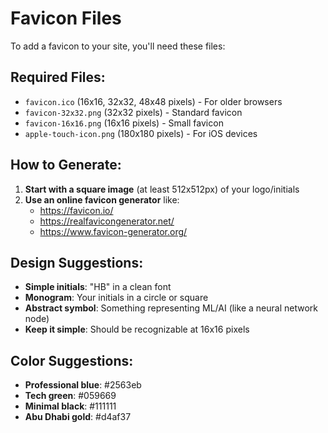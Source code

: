 # Favicon Files
To add a favicon to your site, you'll need these files:

## Required Files:
- `favicon.ico` (16x16, 32x32, 48x48 pixels) - For older browsers
- `favicon-32x32.png` (32x32 pixels) - Standard favicon
- `favicon-16x16.png` (16x16 pixels) - Small favicon
- `apple-touch-icon.png` (180x180 pixels) - For iOS devices

## How to Generate:
1. **Start with a square image** (at least 512x512px) of your logo/initials
2. **Use an online favicon generator** like:
   - https://favicon.io/
   - https://realfavicongenerator.net/
   - https://www.favicon-generator.org/

## Design Suggestions:
- **Simple initials**: "HB" in a clean font
- **Monogram**: Your initials in a circle or square
- **Abstract symbol**: Something representing ML/AI (like a neural network node)
- **Keep it simple**: Should be recognizable at 16x16 pixels

## Color Suggestions:
- **Professional blue**: #2563eb
- **Tech green**: #059669  
- **Minimal black**: #111111
- **Abu Dhabi gold**: #d4af37
